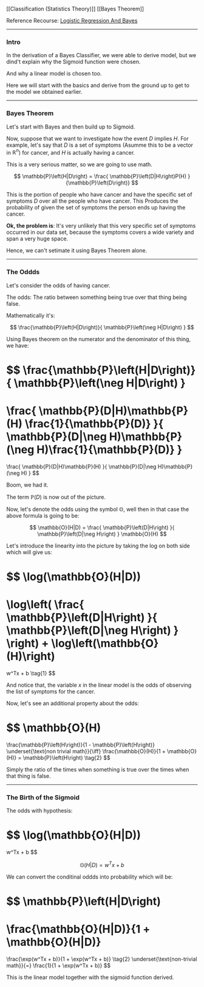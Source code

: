 [[Classification (Statistics Theory)]]
[[Bayes Theorem]]

Reference Recourse: [Logistic Regression And Bayes](https://www.countbayesie.com/blog/2019/6/12/logistic-regression-from-bayes-theorem)

---

### **Intro**

In the derivation of a Bayes Classifier, we were able to derive model, but we dind't explain why the Sigmoid function were chosen.  

And why a linear model is chosen too.

Here we will start with the basics and derive from the ground up to get to the model we obtained earlier.

---
### **Bayes Theorem**

Let's start with Bayes and then build up to Sigmoid.

Now, suppose that we want to investigate how the event $D$ implies $H$. For example, let's say that $D$ is a set of symptoms (Asumme this to be a vector in $\mathbb{R}^n$) for cancer, and $H$ is actually having a cancer. 

This is a very serious matter, so we are going to use math. 

$$
\mathbb{P}\left(H|D\right) = 
\frac{
    \mathbb{P}\left(D|H\right)P(H)
}{\mathbb{P}\left(D\right)}
$$

This is the portion of people who have cancer and have the specific set of symptoms $D$ over all the people who have cancer. This Produces the probability of given the set of symptoms the person ends up having the cancer.  

**Ok, the problem is**: It's very unlikely that this very specific set of symptoms occurred in our data set, because the symptoms covers a wide variety and span a very huge space. 

Hence, we can't setimate it using Bayes Theorem alone. 


----
### **The Oddds**

Let's consider the odds of having cancer. 

The odds: The ratio between something being true over that thing being false. 

Mathematically it's: 

$$
\frac{\mathbb{P}\left(H|D\right)}{
    \mathbb{P}\left(\neg H|D\right)
}
$$

Using Bayes theorem on the numerator and the denominator of this thing, we have: 

$$
\frac{\mathbb{P}\left(H|D\right)}{
    \mathbb{P}\left(\neg H|D\right)
}
=
\frac{
    \mathbb{P}(D|H)\mathbb{P}(H) \frac{1}{\mathbb{P}(D)}
}{
    \mathbb{P}(D|\neg H)\mathbb{P}(\neg H)\frac{1}{\mathbb{P}(D)}
}
=
\frac{
    \mathbb{P}(D|H)\mathbb{P}(H)
}{
    \mathbb{P}(D|\neg H)\mathbb{P}(\neg H)
}
$$

Boom, we had it. 

The term $\mathbb{P}(D)$ is now out of the picture. 

Now, let's denote the odds using the symbol $\mathbb{O}$, well then in that case the above formula is going to be: 

$$
\mathbb{O}(H|D) = 
\frac{
    \mathbb{P}\left(D|H\right)
}{
    \mathbb{P}\left(D|\neg H\right)
}
\mathbb{O}(H)
$$

Let's introduce the linearity into the picture by taking the log on both side which will give us: 

$$
\log(\mathbb{O}(H|D))
=
\log\left(
    \frac{
        \mathbb{P}\left(D|H\right)
    }{
        \mathbb{P}\left(D|\neg H\right)
    }
\right)
+ 
\log\left(\mathbb{O}(H)\right)
=
w^Tx + b
\tag{1}
$$

And notice that, the variable $x$ in the linear model is the odds of observing the list of symptoms for the cancer. 

Now, let's see an additional property about the odds: 

$$
\mathbb{O}(H)
=
\frac{\mathbb{P}\left(H\right)}{1 - \mathbb{P}\left(H\right)}
\underset{\text{non trivial math}}{\iff}
\frac{\mathbb{O}(H)}{1 + \mathbb{O}(H)} = \mathbb{P}\left(H\right)
\tag{2}
$$

Simply the ratio of the times when something is true over the times when that thing is false. 

---
### **The Birth of the Sigmoid**

The odds with hypothesis: 

$$
\log(\mathbb{O}(H|D))
=
w^Tx + b
$$

$$
\mathbb{O}(H|D) = w^Tx + b
$$


We can convert the conditinal oddds into probability which will be: 

$$
\mathbb{P}\left(H|D\right)
=
\frac{\mathbb{O}(H|D)}{1 + \mathbb{O}(H|D)}
=
\frac{\exp(w^Tx + b)}{1 + \exp(w^Tx + b)}
\tag{2}
\underset{\text{non-trivial math}}{=}
\frac{1}{1 + \exp(w^Tx + b)}
$$

This is the linear model together with the sigmoid function derived. 

